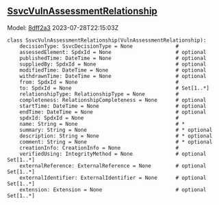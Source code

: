 ## [SsvcVulnAssessmentRelationship](https://github.com/spdx/spdx-3-model/blob/main/model/Security/Classes/SsvcVulnAssessmentRelationship.md)
Model: [8dff2a3](https://github.com/spdx/spdx-3-model/commit/8dff2a3243c9e00e1eb170fac749450a845ccdd6) 2023-07-28T22:15:03Z
```
class SsvcVulnAssessmentRelationship(VulnAssessmentRelationship):
    decisionType: SsvcDecisionType = None              # 
    assessedElement: SpdxId = None                     # optional 
    publishedTime: DateTime = None                     # optional 
    suppliedBy: SpdxId = None                          # optional 
    modifiedTime: DateTime = None                      # optional 
    withdrawnTime: DateTime = None                     # optional 
    from: SpdxId = None                                # 
    to: SpdxId = None                                  # Set[1..*]
    relationshipType: RelationshipType = None          # 
    completeness: RelationshipCompleteness = None      # optional 
    startTime: DateTime = None                         # optional 
    endTime: DateTime = None                           # optional 
    spdxId: SpdxId = None                              # 
    name: String = None                                # * 
    summary: String = None                             # * optional 
    description: String = None                         # * optional 
    comment: String = None                             # * optional 
    creationInfo: CreationInfo = None                  # 
    verifiedUsing: IntegrityMethod = None              # optional Set[1..*]
    externalReference: ExternalReference = None        # optional Set[1..*]
    externalIdentifier: ExternalIdentifier = None      # optional Set[1..*]
    extension: Extension = None                        # optional Set[1..*]
```
